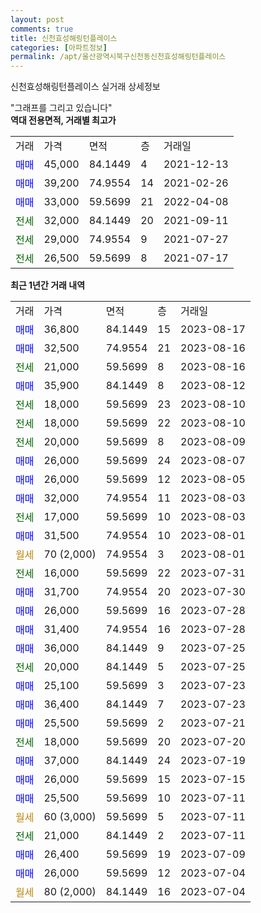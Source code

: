 ```yaml
---
layout: post
comments: true
title: 신천효성해링턴플레이스
categories: [아파트정보]
permalink: /apt/울산광역시북구신천동신천효성해링턴플레이스
---
```


신천효성해링턴플레이스 실거래 상세정보

<script type="text/javascript">
  google.charts.load('current', {'packages':['line', 'corechart']});
  google.charts.setOnLoadCallback(drawChart);

  function drawChart() {
    var data = new google.visualization.DataTable();
    data.addColumn('date', '거래일');
    data.addColumn('number', "매매");
    data.addColumn('number', "전세");
    data.addColumn('number', "전매");

    data.addRows([[new Date(Date.parse("2023-08-17")), 36800, null, null], [new Date(Date.parse("2023-08-16")), 32500, null, null], [new Date(Date.parse("2023-08-16")), null, 21000, null], [new Date(Date.parse("2023-08-12")), 35900, null, null], [new Date(Date.parse("2023-08-10")), null, 18000, null], [new Date(Date.parse("2023-08-10")), null, 18000, null], [new Date(Date.parse("2023-08-09")), null, 20000, null], [new Date(Date.parse("2023-08-07")), 26000, null, null], [new Date(Date.parse("2023-08-05")), 26000, null, null], [new Date(Date.parse("2023-08-03")), 32000, null, null], [new Date(Date.parse("2023-08-03")), null, 17000, null], [new Date(Date.parse("2023-08-01")), 31500, null, null], [new Date(Date.parse("2023-08-01")), null, null, null], [new Date(Date.parse("2023-07-31")), null, 16000, null], [new Date(Date.parse("2023-07-30")), 31700, null, null], [new Date(Date.parse("2023-07-28")), 26000, null, null], [new Date(Date.parse("2023-07-28")), 31400, null, null], [new Date(Date.parse("2023-07-25")), 36000, null, null], [new Date(Date.parse("2023-07-25")), null, 20000, null], [new Date(Date.parse("2023-07-23")), 25100, null, null], [new Date(Date.parse("2023-07-23")), 36400, null, null], [new Date(Date.parse("2023-07-21")), 25500, null, null], [new Date(Date.parse("2023-07-20")), null, 18000, null], [new Date(Date.parse("2023-07-19")), 37000, null, null], [new Date(Date.parse("2023-07-15")), 26000, null, null], [new Date(Date.parse("2023-07-11")), 25500, null, null], [new Date(Date.parse("2023-07-11")), null, null, null], [new Date(Date.parse("2023-07-11")), null, 21000, null], [new Date(Date.parse("2023-07-09")), 26400, null, null], [new Date(Date.parse("2023-07-04")), 26000, null, null], [new Date(Date.parse("2023-07-04")), null, null, null]]);

    var options = {
      hAxis: {
        format: 'yyyy/MM/dd'
      },    
      lineWidth: 0,
      pointsVisible: true,    
      title: '최근 1년간 유형별 실거래가 분포',
      legend: { position: 'bottom' }
    };

    var formatter = new google.visualization.NumberFormat({pattern:'###,###'} );
    formatter.format(data, 1);
    formatter.format(data, 2);
    
    setTimeout(function() {
        var chart = new google.visualization.LineChart(document.getElementById('columnchart_material'));
        chart.draw(data, (options));
        document.getElementById('loading').style.display = 'none';
    }, 200);
  }
</script>


<div id="loading" style="z-index:20; display: block; margin-left: 0px">"그래프를 그리고 있습니다"</div>
<div id="columnchart_material" style="width: 95%; margin-left: 0px; display: block"></div>
<!-- contents start -->
<b>역대 전용면적, 거래별 최고가</b>
<table class="sortable">
    <tr>
      <td>거래</td>
      <td>가격</td>
      <td>면적</td>
      <td>층</td>
      <td>거래일</td>
    </tr>
        <tr>
          <td><a style="color: blue">매매</a></td>
          <td>45,000</td>
          <td>84.1449</td>
          <td>4</td>
          <td>2021-12-13</td>
        </tr>            <tr>
          <td><a style="color: blue">매매</a></td>
          <td>39,200</td>
          <td>74.9554</td>
          <td>14</td>
          <td>2021-02-26</td>
        </tr>            <tr>
          <td><a style="color: blue">매매</a></td>
          <td>33,000</td>
          <td>59.5699</td>
          <td>21</td>
          <td>2022-04-08</td>
        </tr>        
        <tr>
              <td><a style="color: darkgreen">전세</a></td>
              <td>32,000</td>
              <td>84.1449</td>
              <td>20</td>
              <td>2021-09-11</td>
            </tr>            <tr>
              <td><a style="color: darkgreen">전세</a></td>
              <td>29,000</td>
              <td>74.9554</td>
              <td>9</td>
              <td>2021-07-27</td>
            </tr>            <tr>
              <td><a style="color: darkgreen">전세</a></td>
              <td>26,500</td>
              <td>59.5699</td>
              <td>8</td>
              <td>2021-07-17</td>
            </tr>        
    
</table>

<b>최근 1년간 거래 내역</b>

<table class="sortable">
    <tr>
      <td>거래</td>
      <td>가격</td>
      <td>면적</td>
      <td>층</td>
      <td>거래일</td>
    </tr>
    <tr>
      <td><a style="color: blue">매매</a></td>
      <td>36,800</td>
      <td>84.1449</td>
      <td>15</td>
      <td>2023-08-17</td>
    </tr>          <tr>
      <td><a style="color: blue">매매</a></td>
      <td>32,500</td>
      <td>74.9554</td>
      <td>21</td>
      <td>2023-08-16</td>
    </tr>          <tr>
      <td><a style="color: darkgreen">전세</a></td>
      <td>21,000</td>
      <td>59.5699</td>
      <td>8</td>
      <td>2023-08-16</td>
    </tr>          <tr>
      <td><a style="color: blue">매매</a></td>
      <td>35,900</td>
      <td>84.1449</td>
      <td>8</td>
      <td>2023-08-12</td>
    </tr>          <tr>
      <td><a style="color: darkgreen">전세</a></td>
      <td>18,000</td>
      <td>59.5699</td>
      <td>23</td>
      <td>2023-08-10</td>
    </tr>          <tr>
      <td><a style="color: darkgreen">전세</a></td>
      <td>18,000</td>
      <td>59.5699</td>
      <td>22</td>
      <td>2023-08-10</td>
    </tr>          <tr>
      <td><a style="color: darkgreen">전세</a></td>
      <td>20,000</td>
      <td>59.5699</td>
      <td>8</td>
      <td>2023-08-09</td>
    </tr>          <tr>
      <td><a style="color: blue">매매</a></td>
      <td>26,000</td>
      <td>59.5699</td>
      <td>24</td>
      <td>2023-08-07</td>
    </tr>          <tr>
      <td><a style="color: blue">매매</a></td>
      <td>26,000</td>
      <td>59.5699</td>
      <td>12</td>
      <td>2023-08-05</td>
    </tr>          <tr>
      <td><a style="color: blue">매매</a></td>
      <td>32,000</td>
      <td>74.9554</td>
      <td>11</td>
      <td>2023-08-03</td>
    </tr>          <tr>
      <td><a style="color: darkgreen">전세</a></td>
      <td>17,000</td>
      <td>59.5699</td>
      <td>10</td>
      <td>2023-08-03</td>
    </tr>          <tr>
      <td><a style="color: blue">매매</a></td>
      <td>31,500</td>
      <td>74.9554</td>
      <td>10</td>
      <td>2023-08-01</td>
    </tr>          <tr>
      <td><a style="color: darkgoldenrod">월세</a></td>
      <td>70 (2,000)</td>
      <td>74.9554</td>
      <td>3</td>
      <td>2023-08-01</td>
    </tr>          <tr>
      <td><a style="color: darkgreen">전세</a></td>
      <td>16,000</td>
      <td>59.5699</td>
      <td>22</td>
      <td>2023-07-31</td>
    </tr>          <tr>
      <td><a style="color: blue">매매</a></td>
      <td>31,700</td>
      <td>74.9554</td>
      <td>20</td>
      <td>2023-07-30</td>
    </tr>          <tr>
      <td><a style="color: blue">매매</a></td>
      <td>26,000</td>
      <td>59.5699</td>
      <td>16</td>
      <td>2023-07-28</td>
    </tr>          <tr>
      <td><a style="color: blue">매매</a></td>
      <td>31,400</td>
      <td>74.9554</td>
      <td>16</td>
      <td>2023-07-28</td>
    </tr>          <tr>
      <td><a style="color: blue">매매</a></td>
      <td>36,000</td>
      <td>84.1449</td>
      <td>9</td>
      <td>2023-07-25</td>
    </tr>          <tr>
      <td><a style="color: darkgreen">전세</a></td>
      <td>20,000</td>
      <td>84.1449</td>
      <td>5</td>
      <td>2023-07-25</td>
    </tr>          <tr>
      <td><a style="color: blue">매매</a></td>
      <td>25,100</td>
      <td>59.5699</td>
      <td>3</td>
      <td>2023-07-23</td>
    </tr>          <tr>
      <td><a style="color: blue">매매</a></td>
      <td>36,400</td>
      <td>84.1449</td>
      <td>7</td>
      <td>2023-07-23</td>
    </tr>          <tr>
      <td><a style="color: blue">매매</a></td>
      <td>25,500</td>
      <td>59.5699</td>
      <td>2</td>
      <td>2023-07-21</td>
    </tr>          <tr>
      <td><a style="color: darkgreen">전세</a></td>
      <td>18,000</td>
      <td>59.5699</td>
      <td>20</td>
      <td>2023-07-20</td>
    </tr>          <tr>
      <td><a style="color: blue">매매</a></td>
      <td>37,000</td>
      <td>84.1449</td>
      <td>24</td>
      <td>2023-07-19</td>
    </tr>          <tr>
      <td><a style="color: blue">매매</a></td>
      <td>26,000</td>
      <td>59.5699</td>
      <td>15</td>
      <td>2023-07-15</td>
    </tr>          <tr>
      <td><a style="color: blue">매매</a></td>
      <td>25,500</td>
      <td>59.5699</td>
      <td>10</td>
      <td>2023-07-11</td>
    </tr>          <tr>
      <td><a style="color: darkgoldenrod">월세</a></td>
      <td>60 (3,000)</td>
      <td>59.5699</td>
      <td>5</td>
      <td>2023-07-11</td>
    </tr>          <tr>
      <td><a style="color: darkgreen">전세</a></td>
      <td>21,000</td>
      <td>84.1449</td>
      <td>2</td>
      <td>2023-07-11</td>
    </tr>          <tr>
      <td><a style="color: blue">매매</a></td>
      <td>26,400</td>
      <td>59.5699</td>
      <td>19</td>
      <td>2023-07-09</td>
    </tr>          <tr>
      <td><a style="color: blue">매매</a></td>
      <td>26,000</td>
      <td>59.5699</td>
      <td>12</td>
      <td>2023-07-04</td>
    </tr>          <tr>
      <td><a style="color: darkgoldenrod">월세</a></td>
      <td>80 (2,000)</td>
      <td>84.1449</td>
      <td>16</td>
      <td>2023-07-04</td>
    </tr>      </table>
<!-- contents end -->    

